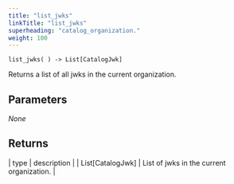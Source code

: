 ```yaml
---
title: "list_jwks"
linkTitle: "list_jwks"
superheading: "catalog_organization."
weight: 100
---
```


``list_jwks( ) -> List[CatalogJwk]``

Returns a list of all jwks in the current organization.

## Parameters

_None_

## Returns

| type |	description |
| List[CatalogJwk]	| List of jwks in the current organization. |
